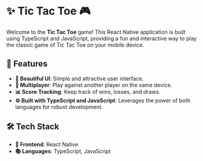 # ✨ Tic Tac Toe 🎮

Welcome to the **Tic Tac Toe** game! This React Native application is built using TypeScript and JavaScript, providing a fun and interactive way to play the classic game of Tic Tac Toe on your mobile device.

## 🚀 Features

- **🎨 Beautiful UI**: Simple and attractive user interface.
- **👥 Multiplayer**: Play against another player on the same device.
- **📊 Score Tracking**: Keep track of wins, losses, and draws.
- **⚙️ Built with TypeScript and JavaScript**: Leverages the power of both languages for robust development.

## 🛠️ Tech Stack

- **📱 Frontend**: React Native
- **📚 Languages**: TypeScript, JavaScript
